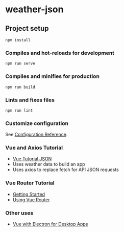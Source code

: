 # weather-json

## Project setup
```
npm install
```

### Compiles and hot-reloads for development
```
npm run serve
```

### Compiles and minifies for production
```
npm run build
```

### Lints and fixes files
```
npm run lint
```

### Customize configuration
See [Configuration Reference](https://cli.vuejs.org/config/).

### Vue and Axios Tutorial
* [Vue Tutorial JSON](https://howtocreateapps.com/vue-tutorial-json/)
* Uses weather data to build an app
* Uses axios to replace fetch for API JSON requests

### Vue Router Tutorial
* [Getting Started](https://router.vuejs.org/guide/)
* [Using Vue Router](https://vuejsdevelopers.com/2020/01/27/closer-look-at-vue-router/)

### Other uses
* [Vue with Electron for Desktop Apps](https://auth0.com/blog/electron-tutorial-building-modern-desktop-apps-with-vue-js/)
